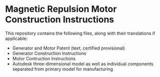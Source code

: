 # Magnetic Repulsion Motor Construction Instructions

This repository contains the following files, along with their translations if applicable:
- Generator and Motor Patent (text, certified provisional)
- Generator Construction Instructions
- Motor Contruction Instructions
- Autodesk three-dimensional model as well as individual components separated from primary model for manufacturing
